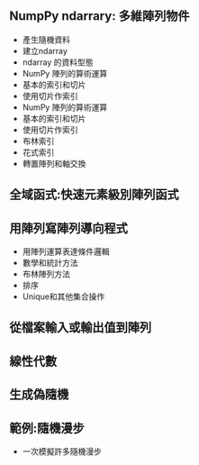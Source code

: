 ## NumpPy ndarrary: 多維陣列物件
* 產生隨機資料
* 建立ndarray
* ndarray 的資料型態
* NumPy 陣列的算術運算
* 基本的索引和切片
* 使用切片作索引
* NumPy 陣列的算術運算
* 基本的索引和切片
* 使用切片作索引
* 布林索引
* 花式索引
* 轉置陣列和軸交換
## 全域函式:快速元素級別陣列函式
## 用陣列寫陣列導向程式
* 用陣列運算表達條件邏輯
* 數學和統計方法
* 布林陣列方法
* 排序
* Unique和其他集合操作
## 從檔案輸入或輸出值到陣列
## 線性代數
## 生成偽隨機
## 範例:隨機漫步
* 一次模擬許多隨機漫步
